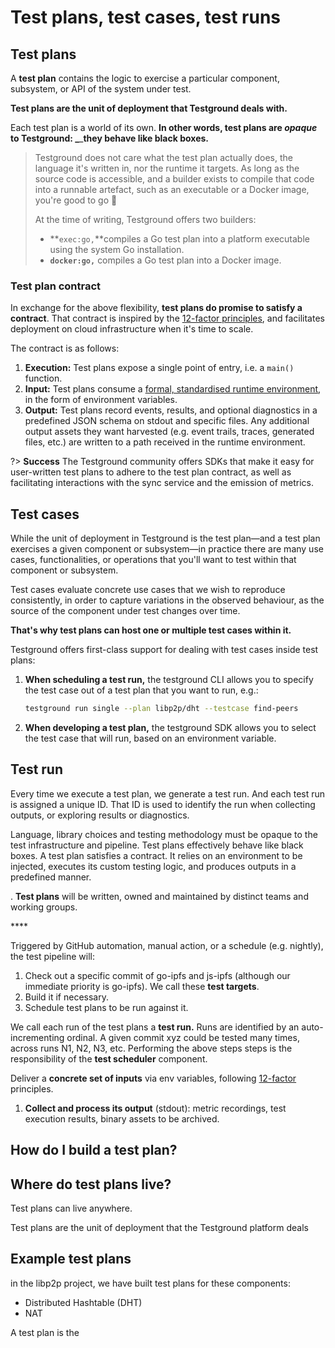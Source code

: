 # Test plans, test cases, test runs

## Test plans

A **test plan** contains the logic to exercise a particular component, subsystem, or API of the system under test.

**Test plans are the unit of deployment that Testground deals with.**

Each test plan is a world of its own. ****In other words, **test plans are** _**opaque**_ **to Testground:** _****_**they behave like black boxes.**

> Testground does not care what the test plan actually does, the language it's written in, nor the runtime it targets. As long as the source code is accessible, and a builder exists to compile that code into a runnable artefact, such as an executable or a Docker image, you're good to go 🚀
>
> At the time of writing, Testground offers two builders:
>
> * **`exec:go,`**compiles a Go test plan into a platform executable using the system Go installation.
> * **`docker:go,`** compiles a Go test plan into a Docker image.

### Test plan contract

In exchange for the above flexibility, **test plans do promise to satisfy a contract**. That contract is inspired by the [12-factor principles](https://12factor.net/), and facilitates deployment on cloud infrastructure when it's time to scale.

The contract is as follows:

1. **Execution:** Test plans expose a single point of entry, i.e. a `main()` function.
2. **Input:** Test plans consume a [formal, standardised runtime environment](../runtime-environment-runenv.md), in the form of environment variables.
3. **Output:** Test plans record events, results, and optional diagnostics in a predefined JSON schema on stdout and specific files. Any additional output assets they want harvested \(e.g. event trails, traces, generated files, etc.\) are written to a path received in the runtime environment.

?> **Success** The Testground community offers SDKs that make it easy for user-written test plans to adhere to the test plan contract, as well as facilitating interactions with the sync service and the emission of metrics.

## Test cases

While the unit of deployment in Testground is the test plan—and a test plan exercises a given component or subsystem—in practice there are many use cases, functionalities, or operations that you'll want to test within that component or subsystem.

Test cases evaluate concrete use cases that we wish to reproduce consistently, in order to capture variations in the observed behaviour, as the source of the component under test changes over time.

**That's why test plans can host one or multiple test cases within it.**

Testground offers first-class support for dealing with test cases inside test plans:

1. **When scheduling a test run,** the testground CLI allows you to specify the test case out of a test plan that you want to run, e.g.:

   ```bash
   testground run single --plan libp2p/dht --testcase find-peers
   ```

2. **When developing a test plan,** the testground SDK allows you to select the test case that will run, based on an environment variable.

## Test run

Every time we execute a test plan, we generate a test run. And each test run is assigned a unique ID. That ID is used to identify the run when collecting outputs, or exploring results or diagnostics.





Language, library choices and testing methodology must be opaque to the test infrastructure and pipeline. Test plans effectively behave like black boxes. A test plan satisfies a contract. It relies on an environment to be injected, executes its custom testing logic, and produces outputs in a predefined manner.

. **Test plans** will be written, owned and maintained by distinct teams and working groups.

\*\*\*\*

Triggered by GitHub automation, manual action, or a schedule \(e.g. nightly\), the test pipeline will:

1. Check out a specific commit of go-ipfs and js-ipfs \(although our immediate priority is go-ipfs\). We call these **test targets**.
2. Build it if necessary.
3. Schedule test plans to be run against it.

We call each run of the test plans a **test run.** Runs are identified by an auto-incrementing ordinal. A given commit xyz could be tested many times, across runs N1, N2, N3, etc. Performing the above steps steps is the responsibility of the **test scheduler** component.

Deliver a **concrete set of inputs** via env variables, following [12-factor](https://12factor.net/config) principles.

1. **Collect and process its output** \(stdout\): metric recordings, test execution results, binary assets to be archived.

## How do I build a test plan?

## **Where do test plans live?**

Test plans can live anywhere.

Test plans are the unit of deployment that the Testground platform deals

## Example test plans

in the libp2p project, we have built test plans for these components:

* Distributed Hashtable \(DHT\)
* NAT

A test plan is the
